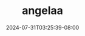 --- 
title: "angelaa"
description: "video  video bokep angelaa   durasi panjang terbaru"
date: 2024-07-31T03:25:39-08:00
file_code: "q78u7b9hltgq"
draft: false
cover: "77vi9fq4sd05c23q.jpg"
tags: ["angelaa", "bokep-indo", "bokep-viral", "bokep-ig"]
length: 256
fld_id: "1482853"
foldername: "Angelaaa"
categories: ["Angelaaa"]
views: 3
---